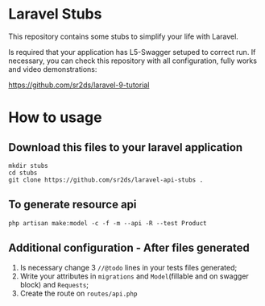 # Laravel Stubs

This repository contains some stubs to simplify your life with Laravel.

Is required that your application has L5-Swagger setuped to correct run. If necessary, you can check this repository with all configuration, fully works and video demonstrations:

https://github.com/sr2ds/laravel-9-tutorial

# How to usage

## Download this files to your laravel application 

```
mkdir stubs
cd stubs
git clone https://github.com/sr2ds/laravel-api-stubs .
```

## To generate resource api

```
php artisan make:model -c -f -m --api -R --test Product
```

## Additional configuration - After files generated

1. Is necessary change 3 `//@todo` lines in your tests files generated;
2. Write your attributes in `migrations` and `Model`(fillable and on swagger block) and `Requests`;
3. Create the route on `routes/api.php`
